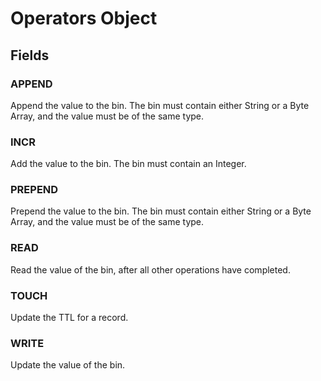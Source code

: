 # Operators Object

## Fields

### APPEND

Append the value to the bin. The bin must contain either String or a Byte Array, and the value must be of the same type.

### INCR

Add the value to the bin. The bin must contain an Integer.

### PREPEND

Prepend the value to the bin. The bin must contain either String or a Byte Array, and the value must be of the same type.

### READ

Read the value of the bin, after all other operations have completed.

### TOUCH

Update the TTL for a record.

### WRITE

Update the value of the bin.
